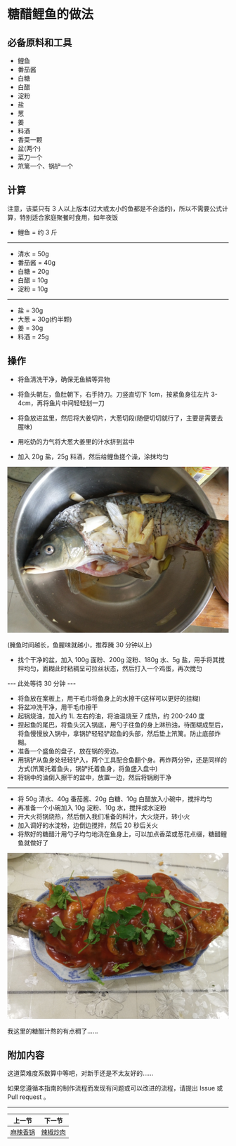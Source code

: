 # 糖醋鲤鱼的做法

## 必备原料和工具

* 鲤鱼
* 番茄酱
* 白糖
* 白醋
* 淀粉
* 盐
* 葱
* 姜
* 料酒
* 香菜一颗
* 盆(两个)
* 菜刀一个
* 笊篱一个、锅铲一个

## 计算

注意，该菜只有 3 人以上版本(过大或太小的鱼都是不合适的)，所以不需要公式计算，特别适合家庭聚餐时食用，如年夜饭

* 鲤鱼 = 约 3 斤

---

* 清水 = 50g
* 番茄酱 = 40g
* 白糖 = 20g
* 白醋 = 10g
* 淀粉 = 10g

---

* 盐 = 30g
* 大葱 = 30g(约半颗)
* 姜 = 30g
* 料酒 = 25g

## 操作

* 将鱼清洗干净，确保无鱼鳞等异物

* 将鱼头朝左，鱼肚朝下，右手持刀。刀竖直切下 1cm，按紧鱼身往左片 3-4cm，再将鱼片中间轻轻划一刀
* 将鱼放进盆里，然后将大姜切片，大葱切段(随便切切就行了，主要是需要去腥味)
* 用吃奶的力气将大葱大姜里的汁水挤到盆中
* 加入 20g 盐，25g 料酒，然后给鲤鱼搓个澡，涂抹均匀

![](./腌制.jpg)

(腌鱼时间越长，鱼腥味就越小，推荐腌 30 分钟以上)

* 找个干净的盆，加入 100g 面粉、200g 淀粉、180g 水、5g 盐，用手将其搅拌均匀，面糊此时粘稠呈可拉丝状态，然后打入一个鸡蛋，再次搅匀

--- 此处等待 30 分钟 ---

* 将鱼放在案板上，用干毛巾将鱼身上的水擦干(这样可以更好的挂糊)
* 将盆冲洗干净，用干毛巾擦干
* 起锅烧油，加入约 1L 左右的油，将油温烧至 7 成热，约 200-240 度
* 捏起鱼的尾巴，将鱼头沉入锅底，用勺子往鱼的身上淋热油，待面糊成型后，将鱼慢慢放入锅中，拿锅铲轻轻铲起鱼的头部，然后垫上笊篱。防止底部炸糊。
* 准备一个盛鱼的盘子，放在锅的旁边。
* 用锅铲从鱼身处轻轻铲入，两个工具配合鱼翻个身。再炸两分钟，还是同样的方式(笊篱托着鱼头，锅铲托着鱼身，将鱼盛入盘中)
* 将锅中的油倒入擦干的盆中，放置一边，然后将锅刷干净

---

* 将 50g 清水、40g 番茄酱、20g 白糖、10g 白醋放入小碗中，搅拌均匀
* 再准备一个小碗加入 10g 淀粉、10g 水，搅拌成水淀粉
* 开大火将锅烧热，然后倒入我们准备的料汁，大火烧开，转小火
* 加入调好的水淀粉，边倒边搅拌，然后 20 秒后关火
* 将熬好的糖醋汁用勺子均匀地浇在鱼身上，可以加点香菜或葱花点缀，糖醋鲤鱼就做好了

![](./成品.jpg)

我这里的糖醋汁熬的有点稠了......

## 附加内容

这道菜难度系数算中等吧，对新手还是不太友好的......

如果您遵循本指南的制作流程而发现有问题或可以改进的流程，请提出 Issue 或 Pull request 。

<hr>

| 上一节 | 下一节 |
| --- | --- |
| [麻辣香锅](../麻辣香锅.md) | [辣椒炒肉](../辣椒炒肉.md) |